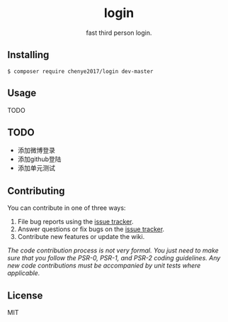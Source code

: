 <h1 align="center"> login </h1>

<p align="center"> fast third person login.</p>


## Installing

```shell
$ composer require chenye2017/login dev-master

```

## Usage

TODO

## TODO
- 添加微博登录
- 添加github登陆
- 添加单元测试

## Contributing

You can contribute in one of three ways:

1. File bug reports using the [issue tracker](https://github.com/chenye2017/login/issues).
2. Answer questions or fix bugs on the [issue tracker](https://github.com/chenye2017/login/issues).
3. Contribute new features or update the wiki.

_The code contribution process is not very formal. You just need to make sure that you follow the PSR-0, PSR-1, and PSR-2 coding guidelines. Any new code contributions must be accompanied by unit tests where applicable._

## License

MIT
